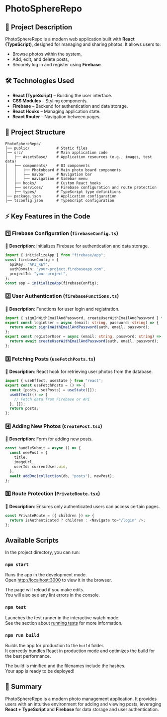# PhotoSphereRepo

## 📌 Project Description
PhotoSphereRepo is a modern web application built with **React (TypeScript)**, designed for managing and sharing photos. It allows users to:
- Browse photos within the system,
- Add, edit, and delete posts,
- Securely log in and register using **Firebase**.

## 🛠 Technologies Used
- **React (TypeScript)** – Building the user interface.
- **CSS Modules** – Styling components.
- **Firebase** – Backend for authentication and data storage.
- **React Hooks** – Managing application state.
- **React Router** – Navigation between pages.

## 📂 Project Structure
```
PhotoSphereRepo/
│── public/            # Static files
│── src/               # Main application code
│   ├── AssetsBase/    # Application resources (e.g., images, test data)
│   ├── components/    # UI components
│   │   ├── Photoboard # Main photo board components
│   │   ├── navbar     # Navigation bar
│   │   ├── navigation # Sidebar menu
│   ├── hooks/         # Custom React hooks
│   ├── services/      # Firebase configuration and route protection
│   ├── types/         # TypeScript type definitions
│── package.json       # Application configuration
│── tsconfig.json      # TypeScript configuration
```

## ⚡ Key Features in the Code

### 1️⃣ **Firebase Configuration (`firebaseConfig.ts`)**
📌 **Description**: Initializes Firebase for authentication and data storage.
```typescript
import { initializeApp } from "firebase/app";
const firebaseConfig = {
  apiKey: "API_KEY",
  authDomain: "your-project.firebaseapp.com",
  projectId: "your-project",
};
const app = initializeApp(firebaseConfig);
```

### 2️⃣ **User Authentication (`firebaseFunctions.ts`)**
📌 **Description**: Functions for user login and registration.
```typescript
import { signInWithEmailAndPassword, createUserWithEmailAndPassword } from "firebase/auth";
export const loginUser = async (email: string, password: string) => {
  return await signInWithEmailAndPassword(auth, email, password);
};
export const registerUser = async (email: string, password: string) => {
  return await createUserWithEmailAndPassword(auth, email, password);
};
```

### 3️⃣ **Fetching Posts (`useFetchPosts.ts`)**
📌 **Description**: React hook for retrieving user photos from the database.
```typescript
import { useEffect, useState } from "react";
export const useFetchPosts = () => {
  const [posts, setPosts] = useState([]);
  useEffect(() => {
    // Fetch data from Firebase or API
  }, []);
  return posts;
};
```

### 4️⃣ **Adding New Photos (`CreatePost.tsx`)**
📌 **Description**: Form for adding new posts.
```typescript
const handleSubmit = async () => {
  const newPost = {
    title,
    imageUrl,
    userId: currentUser.uid,
  };
  await addDoc(collection(db, "posts"), newPost);
};
```

### 5️⃣ **Route Protection (`PrivateRoute.tsx`)**
📌 **Description**: Ensures only authenticated users can access certain pages.
```typescript
const PrivateRoute = ({ children }) => {
  return isAuthenticated ? children : <Navigate to="/login" />;
};
```

## Available Scripts

In the project directory, you can run:

### `npm start`

Runs the app in the development mode.\
Open [http://localhost:3000](http://localhost:3000) to view it in the browser.

The page will reload if you make edits.\
You will also see any lint errors in the console.

### `npm test`

Launches the test runner in the interactive watch mode.\
See the section about [running tests](https://facebook.github.io/create-react-app/docs/running-tests) for more information.

### `npm run build`

Builds the app for production to the `build` folder.\
It correctly bundles React in production mode and optimizes the build for the best performance.

The build is minified and the filenames include the hashes.\
Your app is ready to be deployed!

## 📌 Summary
PhotoSphereRepo is a modern photo management application. It provides users with an intuitive environment for adding and viewing posts, leveraging **React + TypeScript** and **Firebase** for data storage and user authentication.

